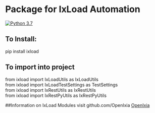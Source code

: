 # Package for IxLoad Automation
[![Python 3.7](https://img.shields.io/badge/Python-3.7-blue.svg)](#)

## To Install:
pip install ixload

## To import into project
from ixload import IxLoadUtils as IxLoadUtils \
from ixload import IxLoadTestSettings as TestSettings \
from ixload import IxRestUtils as IxRestUtils \
from ixload import IxRestPyUtils as IxRestPyUtils

##Information on IxLoad Modules visit github.com/OpenIxia
[OpenIxia](https://github.com/OpenIxia/IxLoad)

